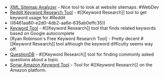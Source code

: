 - [XML Sitemap Analyzer](https://tools.estevecastells.com/xml-sitemap-analyzer) - Nice tool to look at website sitemaps. #WebDev
- [Reddit Keyword Research Tool](https://www.highervisibility.com/seo/tools/keyworddit/) - #[[Keyword Research]] tool to get keyword usage for #Reddit
- ((6461aa80-e2d0-4db2-aa6e-635ab0effc35))
- [Keyword Tool](https://keywordtool.io/) - #[[Keyword Research]] tool that finds related keywords based on Google autocomplete
- [Ryan Robinson's Free Keyword Research Tool] - Pretty decent #[[Keyword Research]] tool although the keyword difficulty seems way off.
- [QuestionDB](https://questiondb.io/) - #[[Keyword Research]] tool for finding commonly asked questions about a topic.
- [Sonar Amazon Keyword Tool](https://perpetua.io/) - Tool for #[[Keyword Research]] on the Amazon platform.